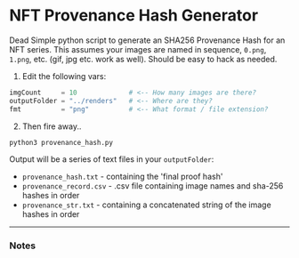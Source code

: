 # NFT Provenance Hash Generator
Dead Simple python script to generate an SHA256 Provenance Hash for an NFT series. This assumes your images are named in sequence, `0.png`, `1.png`, etc. (gif, jpg etc. work as well). Should be easy to hack as needed.


1. Edit the following vars:
```python
imgCount     = 10             # <-- How many images are there?
outputFolder = "../renders"   # <-- Where are they?
fmt          = "png"          # <-- What format / file extension?
```

2. Then fire away..
```bash
python3 provenance_hash.py
```

Output will be a series of text files in your `outputFolder`:
* `provenance_hash.txt`  - containing the 'final proof hash'
* `provenance_record.csv`  - .csv file containing image names and sha-256 hashes in order
* `provenance_str.txt`  - containing a concatenated string of the image hashes in order

---
<!-- NOTES -->
### Notes


